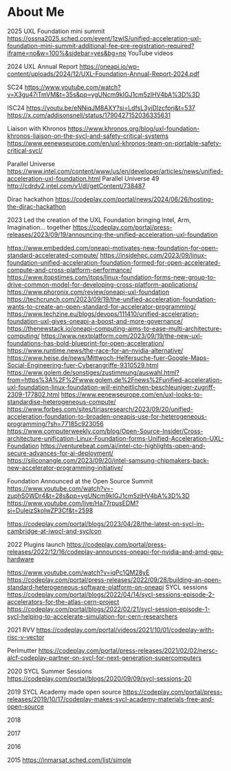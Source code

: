 # About Me

2025
UXL Foundation mini summit https://ossna2025.sched.com/event/1zwlS/unified-acceleration-uxl-foundation-mini-summit-additional-fee-pre-registration-required?iframe=no&w=100%&sidebar=yes&bg=no
YouTube videos

2024
UXL Annual Report https://oneapi.io/wp-content/uploads/2024/12/UXL-Foundation-Annual-Report-2024.pdf

SC24 https://www.youtube.com/watch?v=X3gu47iTmVM&t=35s&pp=ygUNcm9kIGJ1cm5zIHV4bA%3D%3D

ISC24 https://youtu.be/eNNiqJM8AXY?si=LdfsL3yjDIzcfprj&t=537
https://x.com/addisonsnell/status/1790427152036335631

Liaison with Khronos https://www.khronos.org/blog/uxl-foundation-khronos-liaison-on-the-sycl-and-safety-critical-systems
https://www.eenewseurope.com/en/uxl-khronos-team-on-portable-safety-critical-sycl/

Parallel Universe https://www.intel.com/content/www/us/en/developer/articles/news/unified-acceleration-uxl-foundation.html
Parallel Universe 49 http://cdrdv2.intel.com/v1/dl/getContent/738487

Dirac hackathon https://codeplay.com/portal/news/2024/06/26/hosting-the-dirac-hackathon

2023
Led the creation of the UXL Foundation bringing Intel, Arm, Imagination... together
https://codeplay.com/portal/press-releases/2023/09/19/announcing-the-unified-acceleration-uxl-foundation

https://www.embedded.com/oneapi-motivates-new-foundation-for-open-standard-accelerated-compute/
https://insidehpc.com/2023/09/linux-foundation-unified-acceleration-foundation-formed-for-open-accelerated-compute-and-cross-platform-performance/
https://www.itopstimes.com/itops/linux-foundation-forms-new-group-to-drive-common-model-for-developing-cross-platform-applications/
https://www.phoronix.com/review/oneapi-uxl-foundation
https://techcrunch.com/2023/09/19/the-unified-acceleration-foundation-wants-to-create-an-open-standard-for-accelerator-programming/
https://www.techzine.eu/blogs/devops/111410/unified-acceleration-foundation-uxl-gives-oneapi-a-boost-and-more-governance/
https://thenewstack.io/oneapi-computing-aims-to-ease-multi-architecture-computing/
https://www.nextplatform.com/2023/09/19/the-new-uxl-foundations-has-bold-blueprint-for-open-acceleration/
https://www.runtime.news/the-race-for-an-nvidia-alternative/
https://www.heise.de/news/Mittwoch-Helfersuche-fuer-Google-Maps-Social-Engineering-fuer-Cyberangriffe-9310529.html
https://www.golem.de/sonstiges/zustimmung/auswahl.html?from=https%3A%2F%2Fwww.golem.de%2Fnews%2Funified-acceleration-uxl-foundation-linux-foundation-will-einheitlichen-beschleuniger-zugriff-2309-177802.html
https://www.eenewseurope.com/en/uxl-looks-to-standardise-heterogeneous-compute/
https://www.forbes.com/sites/tiriasresearch/2023/09/20/unified-acceleration-foundation-to-broaden-oneapis-use-for-heterogeneous-programming/?sh=77185c923056
https://www.computerweekly.com/blog/Open-Source-Insider/Cross-architecture-unification-Linux-Foundation-forms-Unified-Acceleration-UXL-Foundation
https://venturebeat.com/ai/intel-cto-highlights-open-and-secure-advances-for-ai-deployment/
https://siliconangle.com/2023/09/20/intel-samsung-chipmakers-back-new-accelerator-programming-initiative/

Foundation Announced at the Open Source Summit
https://www.youtube.com/watch?v=-zuphS0WDr4&t=28s&pp=ygUNcm9kIGJ1cm5zIHV4bA%3D%3D
https://www.youtube.com/live/Ha77rpusEDM?si=DuleizSkoIwZP3Cf&t=2598

https://codeplay.com/portal/blogs/2023/04/28/the-latest-on-sycl-in-cambridge-at-iwocl-and-syclcon

2022
Plugins launch https://codeplay.com/portal/press-releases/2022/12/16/codeplay-announces-oneapi-for-nvidia-and-amd-gpu-hardware

https://www.youtube.com/watch?v=iqPc1QM28yE
https://codeplay.com/portal/press-releases/2022/09/28/building-an-open-standard-heterogeneous-software-platform-on-oneapi
SYCL sessions https://codeplay.com/portal/blogs/2022/04/14/sycl-sessions-episode-2-accelerators-for-the-atlas-cern-project https://codeplay.com/portal/blogs/2022/02/21/sycl-session-episode-1-sycl-helping-to-accelerate-simulation-for-cern-researchers

2021
RVV https://codeplay.com/portal/videos/2021/10/01/codeplay-with-risc-v-vector

Perlmutter https://codeplay.com/portal/press-releases/2021/02/02/nersc-alcf-codeplay-partner-on-sycl-for-next-generation-supercomputers

2020
SYCL Summer Sessions https://codeplay.com/portal/blogs/2020/09/09/sycl-sessions-20

2019
SYCL Academy made open source https://codeplay.com/portal/press-releases/2019/10/17/codeplay-makes-sycl-academy-materials-free-and-open-source

2018

2017

2016

2015
https://inmarsat.sched.com/list/simple
